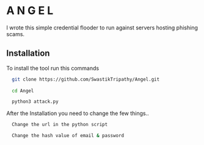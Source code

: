
# A N G E L

I wrote this simple credential flooder to run against servers hosting phishing scams.



## Installation

To install the tool run this commands

```bash
  git clone https://github.com/SwastikTripathy/Angel.git
  
  cd Angel

  python3 attack.py
```
After the Installation you need to change the few things..

```bash
  Change the url in the python script

  Change the hash value of email & password 
```
